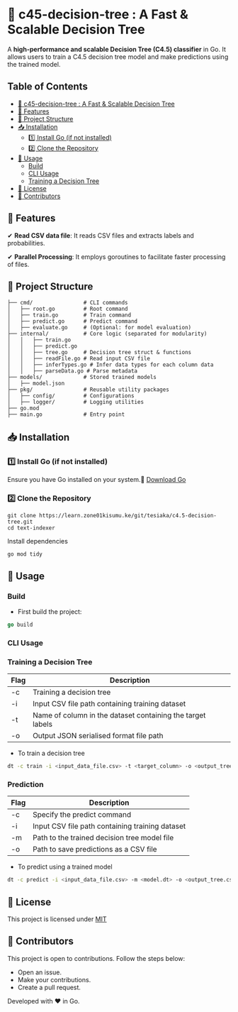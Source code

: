 # 📌 c45-decision-tree : A Fast & Scalable Decision Tree

 A **high-performance and scalable Decision Tree (C4.5) classifier** in Go. It allows users to train a C4.5 decision tree model and make predictions using the trained model.

## Table of Contents

- [📌 c45-decision-tree : A Fast & Scalable Decision Tree](#-c45-decision-tree--a-fast--scalable-decision-tree)
- [🚀 Features](#-features)
- [📂 Project Structure](#-project-structure)
- [📥 Installation](#-installation)
    - [1️⃣ Install Go (if not installed)](#1️⃣-install-go-if-not-installed)
    - [2️⃣ Clone the Repository](#2️⃣-clone-the-repository)
- [🔧 Usage](#-usage)
    - [Build](#build)
    - [CLI Usage](#cli-usage)
    - [Training a Decision Tree](#training-a-decision-tree)
- [📜 License](#-license)
- [🙌 Contributors](#-contributors)

## 🚀 Features

✔ **Read CSV data file**: It reads CSV files and extracts labels and probabilities.

✔ **Parallel Processing**: It employs goroutines to facilitate faster processing of files.

## 📂 Project Structure

```plaintext
├── cmd/                # CLI commands
│   ├── root.go         # Root command
│   ├── train.go        # Train command
│   ├── predict.go      # Predict command
│   ├── evaluate.go     # (Optional: for model evaluation)
├── internal/           # Core logic (separated for modularity)
│   │   ├── train.go
│   │   ├── predict.go
│   │   ├── tree.go     # Decision tree struct & functions
│   │   ├── readFile.go # Read input CSV file
│   │   ├── inferTypes.go # Infer data types for each column data
│   │   ├── parseData.go # Parse metadata
├── models/             # Stored trained models
│   ├── model.json
├── pkg/                # Reusable utility packages
│   ├── config/         # Configurations
│   ├── logger/         # Logging utilities
├── go.mod
├── main.go             # Entry point 
```

## 📥 Installation

### **1️⃣ Install Go (if not installed)**

Ensure you have Go installed on your system.🔗 [Download Go](https://golang.org/dl/)

### **2️⃣ Clone the Repository**

```shellscript
git clone https://learn.zone01kisumu.ke/git/tesiaka/c4.5-decision-tree.git
cd text-indexer
```

Install dependencies

```shellscript
go mod tidy
```

## 🔧 Usage

### Build

- First build the project:

```go
go build
```

### CLI Usage

### Training a Decision Tree

| Flag | Description
|-----|-----
| -c | Training a decision tree
| -i | Input CSV file path containing training dataset
| -t | Name of column in the dataset containing the target labels
| -o | Output JSON serialised format file path

- To train a decision tree

```bash
dt -c train -i <input_data_file.csv> -t <target_column> -o <output_tree.dt>
```

### Prediction

| Flag | Description
|-----|-----
| -c | Specify the predict command
| -i | Input CSV file path containing training dataset
| -m | Path to the trained decision tree model file
| -o | Path to save predictions as a CSV file

- To predict using a trained model

```bash
dt -c predict -i <input_data_file.csv> -m <model.dt> -o <output_tree.csv>
```

## 📜 License

This project is licensed under [MIT](https://learn.zone01kisumu.ke/git/tesiaka/c4.5-decision-tree/src/branch/main/LICENSE)

## 🙌 Contributors

This project is open to contributions. Follow the steps below:

- Open an issue.
- Make your contributions.
- Create a pull request.

Developed with ❤️ in Go.
